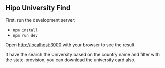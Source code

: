 ## Hipo University Find

First, run the development server:

- ``npm install``
- ``npm run dev``

Open [http://localhost:3000](http://localhost:3000) with your browser to see the result.

It have the search the University based on the country name and filter
with the state-provision, you can download the university card also.